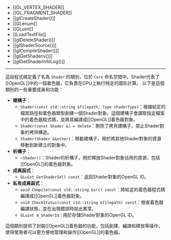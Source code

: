 - [[GL_VERTEX_SHADER]]
- [[GL_FRAGMENT_SHADER]]
- [[glCreateShader()]]
- [[GLenum]]
- [[GLuint]]
- [[LoadTextFile]]
- [[glDeleteShader()]]
- [[glShaderSource()]]
- [[glCompileShader()]]
- [[glGetShaderiv()]]
- [[glGetShaderInfoLog()]]

----
這段程式碼定義了名為 `Shader` 的類別，位於 `Core` 命名空間中。Shader代表了[[OpenGL]]中的一個着色器，它負責在GPU上執行特定的圖形計算。
以下是這個類別的一些重要成員和功能：
- **建構子**：
  - `Shader(const std::string &filepath, Type shaderType)`：根據給定的檔案路徑和着色器類型創建一個Shader對象。這個建構子會讀取指定檔案中的着色器程式碼，並將其編譯成[[OpenGL]]着色器對象。
  - `Shader(const Shader &) = delete`：刪除了拷貝建構子，禁止Shader對象的拷貝構造。
  - `Shader(Shader &&other)`：移動建構子，用於將其他Shader對象的資源移動到新建立的對象中。
- **析構子**：
  - `~Shader()`：Shader的析構子，用於釋放Shader對象佔用的資源，包括[[OpenGL]]的着色器對象。
- **成員函式**：
  - `GLuint GetShaderId() const`：返回Shader對象的OpenGL ID。
- **私有成員函式**：
  - `void Compile(const std::string &src) const`：將給定的着色器程式碼編譯成[[OpenGL]]着色器對象。
  - `void CheckStatus(const std::string &filepath) const`：檢查着色器編譯狀態，並在出現錯誤時拋出異常。
  - `GLuint m_ShaderId` : 用於存儲Shader對象的OpenGL ID。

這個類別提供了封裝[[OpenGL]]着色器的功能，包括創建、編譯和釋放等操作，使得使用者可以更方便地管理和操作[[OpenGL]]的着色器。